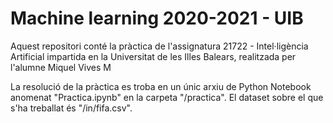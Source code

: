 # Machine learning  2020-2021 - UIB 

Aquest repositori conté la pràctica de l'assignatura 21722 - Intel·ligència Artificial impartida en la Universitat de les Illes Balears, realitzada per l'alumne Miquel Vives M

La resolució de la pràctica es troba en un únic arxiu de Python Notebook anomenat "Practica.ipynb" en la carpeta "/practica".
El dataset sobre el que s'ha treballat és "/in/fifa.csv".
